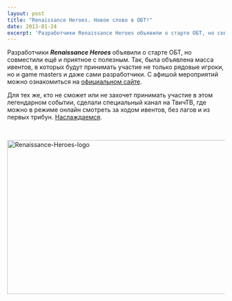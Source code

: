 ```yaml
---
layout: post
title: "Renaissance Heroes. Новое слово в ОБТ!"
date: 2013-01-24
excerpt: 'Разработчики Renaissance Heroes объявили о старте ОБТ, но совместили ещё и приятное с полезным. Так, была объявлена масса ивентов, в которых будут принимать участие не только рядовые игроки, но и game masters и даже сами разработчики...'
---
```


Разработчики <em><strong>Renaissance Heroes </strong></em>объявили о старте ОБТ, но совместили ещё и приятное с полезным. Так, была объявлена масса ивентов, в которых будут принимать участие не только рядовые игроки, но и game masters и даже сами разработчики. С афишой мероприятий можно ознакомиться на <a href="http://mmohuts.com/news/renaissance-heroes-now-in-beta">официальном сайте</a>.

Для тех же, кто не сможет или не захочет принимать участие в этом легендарном событии, сделали специальный канал на ТвичТВ, где можно в режиме онлайн смотреть за ходом ивентов, без лагов и из первых трибун. <a href="http://ru.twitch.tv/gamefuse">Наслаждаемся</a>.

&nbsp;

<a href="http://gamersoul.ru/renaissance-heroes-%d0%bd%d0%be%d0%b2%d0%be%d0%b5-%d1%81%d0%bb%d0%be%d0%b2%d0%be-%d0%b2-%d0%be%d0%b1%d1%82/renaissance-heroes-logo/" rel="attachment wp-att-875"><img class="size-full wp-image-875 aligncenter" alt="Renaissance-Heroes-logo" src="http://gamersoul.ru/wp-content/uploads/2013/01/Renaissance-Heroes-logo.jpg" width="640" height="357" /></a>